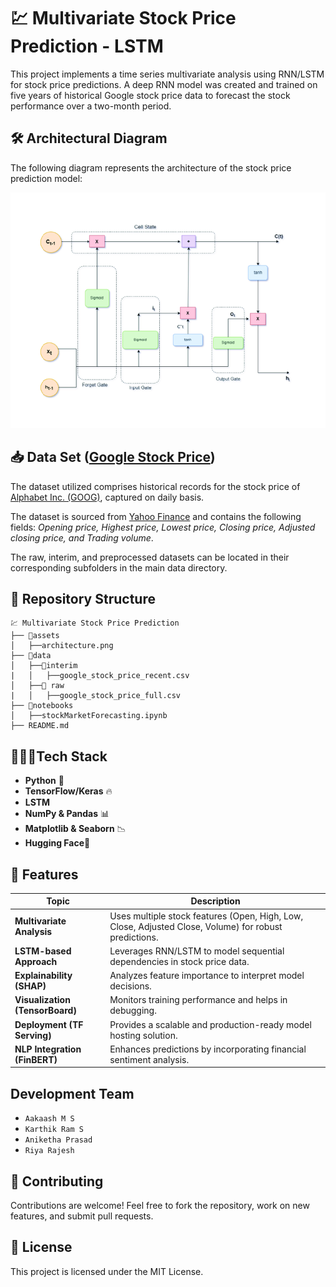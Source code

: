 #  💹 Multivariate Stock Price Prediction - LSTM
This project implements a time series multivariate analysis using RNN/LSTM for stock price predictions. A deep RNN model was created and trained on five years of historical Google stock price data to forecast the stock performance over a two-month period.

## 🛠️ Architectural Diagram  
The following diagram represents the architecture of the stock price prediction model:  

![LSTM Architecture Diagram](assets/architecture.png)


## 📥 Data Set ([Google Stock Price](https://finance.yahoo.com/quote/GOOG/history))
The dataset utilized comprises historical records for the stock price of [Alphabet Inc. (GOOG)](https://finance.yahoo.com/quote/GOOG/history), captured on daily basis.

The dataset is sourced from [Yahoo Finance](https://finance.yahoo.com/) and contains the following fields: *Opening price, Highest price, Lowest price, Closing price, Adjusted closing price, and Trading volume*.

The raw, interim, and preprocessed datasets can be located in their corresponding subfolders in the main data directory.


## 📂 Repository Structure
```
💹 Multivariate Stock Price Prediction
├── 📂assets
│   ├──architecture.png
├── 📂data
│   ├──📂interim
|   │   ├──google_stock_price_recent.csv
│   ├──📂 raw
|   │   ├──google_stock_price_full.csv
├── 📂notebooks
│   ├──stockMarketForecasting.ipynb
├── README.md

```

##  👨🏾‍💻Tech Stack
- **Python** 🐍  
- **TensorFlow/Keras** 🔥
- **LSTM**
- **NumPy & Pandas** 📊  
- **Matplotlib & Seaborn** 📉
- **Hugging Face**🤗


## 📌 Features
| Topic | Description |
|-------------------------------|------------------------------------------------|
| **Multivariate Analysis** | Uses multiple stock features (Open, High, Low, Close, Adjusted Close, Volume) for robust predictions. |
| **LSTM-based Approach** | Leverages RNN/LSTM to model sequential dependencies in stock price data. |
| **Explainability (SHAP)** | Analyzes feature importance to interpret model decisions. |
| **Visualization (TensorBoard)** | Monitors training performance and helps in debugging. |
| **Deployment (TF Serving)** | Provides a scalable and production-ready model hosting solution. |
| **NLP Integration (FinBERT)** | Enhances predictions by incorporating financial sentiment analysis. |


## Development Team
- `Aakaash M S`
- `Karthik Ram S`
- `Aniketha Prasad`
- `Riya Rajesh`

## 🤝 Contributing  
Contributions are welcome! Feel free to fork the repository, work on new features, and submit pull requests.  

## 📝 License  
This project is licensed under the MIT License. 
